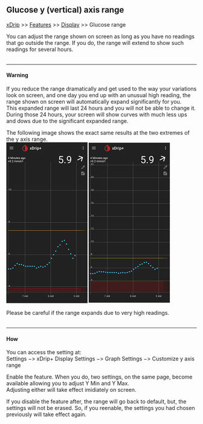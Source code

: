 ## Glucose y (vertical) axis range
[xDrip](../../README.md) >> [Features](../Features_page.md) >> [Display](./Display.md) >> Glucose range  
  
You can adjust the range shown on screen as long as you have no readings that go outside the range.  If you do, the range will extend to show such readings for several hours.  
<br/>  
  
---  
  
#### **Warning**  
If you reduce the range dramatically and get used to the way your variations look on screen, and one day you end up with an unusual high reading, the range shown on screen will automatically expand significantly for you.  
This expanded range will last 24 hours and you will not be able to change it.  During those 24 hours, your screen will show curves with much less ups and dows due to the significant expanded range.  
  
The following image shows the exact same results at the two extremes of the y axis range.  
![](./images/GlucoseRange.png)  
  
Please be careful if the range expands due to very high readings.  
<br/>  
  
---  
  
#### **How**  
You can access the setting at:  
Settings &#8722;> xDrip+ Display Settings &#8722;> Graph Settings &#8722;> Customize y axis range  
  
Enable the feature.  When you do, two settings, on the same page, become available allowing you to adjust Y Min and Y Max.  
Adjusting either will take effect imidiately on screen.  
  
If you disable the feature after, the range will go back to default, but, the settings will not be erased.  So, if you reenable, the settings you had chosen previously will take effect again.  
  
  
